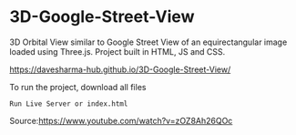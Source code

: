 # 3D-Google-Street-View
3D Orbital View similar to Google Street View of an equirectangular image loaded using Three.js. Project built in HTML, JS and CSS.

https://davesharma-hub.github.io/3D-Google-Street-View/


To run the project, download all files
```
Run Live Server or index.html 
```
Source:https://www.youtube.com/watch?v=zOZ8Ah26QOc

